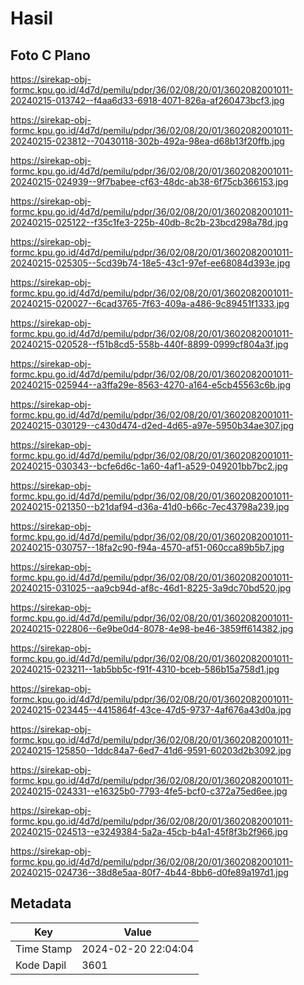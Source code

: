 # Hasil

## Foto C Plano

https://sirekap-obj-formc.kpu.go.id/4d7d/pemilu/pdpr/36/02/08/20/01/3602082001011-20240215-013742--f4aa6d33-6918-4071-826a-af260473bcf3.jpg

https://sirekap-obj-formc.kpu.go.id/4d7d/pemilu/pdpr/36/02/08/20/01/3602082001011-20240215-023812--70430118-302b-492a-98ea-d68b13f20ffb.jpg

https://sirekap-obj-formc.kpu.go.id/4d7d/pemilu/pdpr/36/02/08/20/01/3602082001011-20240215-024939--9f7babee-cf63-48dc-ab38-6f75cb366153.jpg

https://sirekap-obj-formc.kpu.go.id/4d7d/pemilu/pdpr/36/02/08/20/01/3602082001011-20240215-025122--f35c1fe3-225b-40db-8c2b-23bcd298a78d.jpg

https://sirekap-obj-formc.kpu.go.id/4d7d/pemilu/pdpr/36/02/08/20/01/3602082001011-20240215-025305--5cd39b74-18e5-43c1-97ef-ee68084d393e.jpg

https://sirekap-obj-formc.kpu.go.id/4d7d/pemilu/pdpr/36/02/08/20/01/3602082001011-20240215-020027--6cad3765-7f63-409a-a486-9c89451f1333.jpg

https://sirekap-obj-formc.kpu.go.id/4d7d/pemilu/pdpr/36/02/08/20/01/3602082001011-20240215-020528--f51b8cd5-558b-440f-8899-0999cf804a3f.jpg

https://sirekap-obj-formc.kpu.go.id/4d7d/pemilu/pdpr/36/02/08/20/01/3602082001011-20240215-025944--a3ffa29e-8563-4270-a164-e5cb45563c6b.jpg

https://sirekap-obj-formc.kpu.go.id/4d7d/pemilu/pdpr/36/02/08/20/01/3602082001011-20240215-030129--c430d474-d2ed-4d65-a97e-5950b34ae307.jpg

https://sirekap-obj-formc.kpu.go.id/4d7d/pemilu/pdpr/36/02/08/20/01/3602082001011-20240215-030343--bcfe6d6c-1a60-4af1-a529-049201bb7bc2.jpg

https://sirekap-obj-formc.kpu.go.id/4d7d/pemilu/pdpr/36/02/08/20/01/3602082001011-20240215-021350--b21daf94-d36a-41d0-b66c-7ec43798a239.jpg

https://sirekap-obj-formc.kpu.go.id/4d7d/pemilu/pdpr/36/02/08/20/01/3602082001011-20240215-030757--18fa2c90-f94a-4570-af51-060cca89b5b7.jpg

https://sirekap-obj-formc.kpu.go.id/4d7d/pemilu/pdpr/36/02/08/20/01/3602082001011-20240215-031025--aa9cb94d-af8c-46d1-8225-3a9dc70bd520.jpg

https://sirekap-obj-formc.kpu.go.id/4d7d/pemilu/pdpr/36/02/08/20/01/3602082001011-20240215-022806--6e9be0d4-8078-4e98-be46-3859ff614382.jpg

https://sirekap-obj-formc.kpu.go.id/4d7d/pemilu/pdpr/36/02/08/20/01/3602082001011-20240215-023211--1ab5bb5c-f91f-4310-bceb-586b15a758d1.jpg

https://sirekap-obj-formc.kpu.go.id/4d7d/pemilu/pdpr/36/02/08/20/01/3602082001011-20240215-023445--4415864f-43ce-47d5-9737-4af676a43d0a.jpg

https://sirekap-obj-formc.kpu.go.id/4d7d/pemilu/pdpr/36/02/08/20/01/3602082001011-20240215-125850--1ddc84a7-6ed7-41d6-9591-60203d2b3092.jpg

https://sirekap-obj-formc.kpu.go.id/4d7d/pemilu/pdpr/36/02/08/20/01/3602082001011-20240215-024331--e16325b0-7793-4fe5-bcf0-c372a75ed6ee.jpg

https://sirekap-obj-formc.kpu.go.id/4d7d/pemilu/pdpr/36/02/08/20/01/3602082001011-20240215-024513--e3249384-5a2a-45cb-b4a1-45f8f3b2f966.jpg

https://sirekap-obj-formc.kpu.go.id/4d7d/pemilu/pdpr/36/02/08/20/01/3602082001011-20240215-024736--38d8e5aa-80f7-4b44-8bb6-d0fe89a197d1.jpg


## Metadata

| Key        | Value               |
| ---------- | ------------------- |
| Time Stamp | 2024-02-20 22:04:04 |
| Kode Dapil | 3601                |



